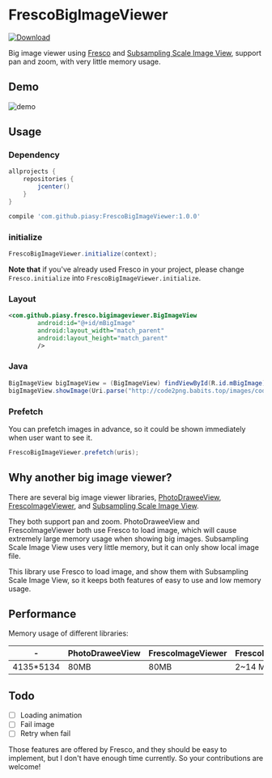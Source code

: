 # FrescoBigImageViewer

[ ![Download](https://api.bintray.com/packages/piasy/maven/FrescoBigImageViewer/images/download.svg) ](https://bintray.com/piasy/maven/FrescoBigImageViewer/_latestVersion)

Big image viewer using [Fresco](https://github.com/facebook/fresco) and [Subsampling Scale Image View](https://github.com/davemorrissey/subsampling-scale-image-view), support pan and zoom, with very little memory usage.

## Demo

![demo](art/fresco_big_image_viewer_demo.gif)

## Usage

### Dependency

``` gradle
allprojects {
    repositories {
        jcenter()
    }
}

compile 'com.github.piasy:FrescoBigImageViewer:1.0.0'
```

### initialize

``` java
FrescoBigImageViewer.initialize(context);
```

**Note that** if you've already used Fresco in your project, please change `Fresco.initialize` into `FrescoBigImageViewer.initialize`.

### Layout

``` xml
<com.github.piasy.fresco.bigimageviewer.BigImageView
        android:id="@+id/mBigImage"
        android:layout_width="match_parent"
        android:layout_height="match_parent"
        />
```

### Java

``` java
BigImageView bigImageView = (BigImageView) findViewById(R.id.mBigImage);
bigImageView.showImage(Uri.parse("http://code2png.babits.top/images/code_1477885912.cpp.png"));
```

### Prefetch

You can prefetch images in advance, so it could be shown immediately when user want to see it.

``` java
FrescoBigImageViewer.prefetch(uris);
```

## Why another big image viewer?

There are several big image viewer libraries, [PhotoDraweeView](https://github.com/ongakuer/PhotoDraweeView), [FrescoImageViewer](https://github.com/stfalcon-studio/FrescoImageViewer), and [Subsampling Scale Image View](https://github.com/davemorrissey/subsampling-scale-image-view).

They both support pan and zoom. PhotoDraweeView and FrescoImageViewer both use Fresco to load image, which will cause extremely large memory usage when showing big images. Subsampling Scale Image View uses very little memory, but it can only show local image file.

This library use Fresco to load image, and show them with Subsampling Scale Image View, so it keeps both features of easy to use and low memory usage.

## Performance

Memory usage of different libraries:

| \- | PhotoDraweeView | FrescoImageViewer | FrescoBigImageViewer |
| ------| ------ | ------ | ------ |
| 4135\*5134 | 80MB | 80MB | 2~14 MB |

## Todo

+ [ ] Loading animation
+ [ ] Fail image
+ [ ] Retry when fail

Those features are offered by Fresco, and they should be easy to implement, but I don't have enough time currently. So your contributions are welcome!
